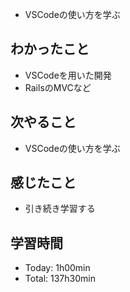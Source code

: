 - VSCodeの使い方を学ぶ

## わかったこと
- VSCodeを用いた開発
- RailsのMVCなど

## 次やること
- VSCodeの使い方を学ぶ

## 感じたこと
- 引き続き学習する

## 学習時間
- Today: 1h00min
- Total: 137h30min
